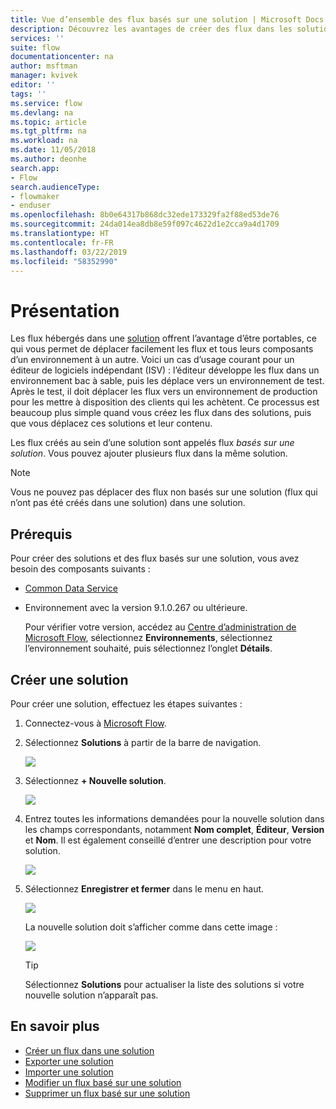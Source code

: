 ```yaml
---
title: Vue d’ensemble des flux basés sur une solution | Microsoft Docs
description: Découvrez les avantages de créer des flux dans les solutions.
services: ''
suite: flow
documentationcenter: na
author: msftman
manager: kvivek
editor: ''
tags: ''
ms.service: flow
ms.devlang: na
ms.topic: article
ms.tgt_pltfrm: na
ms.workload: na
ms.date: 11/05/2018
ms.author: deonhe
search.app:
- Flow
search.audienceType:
- flowmaker
- enduser
ms.openlocfilehash: 8b0e64317b868dc32ede173329fa2f88ed53de76
ms.sourcegitcommit: 24da014ea8db8e59f097c4622d1e2cca9a4d1709
ms.translationtype: HT
ms.contentlocale: fr-FR
ms.lasthandoff: 03/22/2019
ms.locfileid: "58352990"
---
```

# <a name="overview"></a>Présentation

Les flux hébergés dans une [solution](https://docs.microsoft.com/powerapps/maker/common-data-service/solutions-overview) offrent l’avantage d’être portables, ce qui vous permet de déplacer facilement les flux et tous leurs composants d’un environnement à un autre. Voici un cas d’usage courant pour un éditeur de logiciels indépendant (ISV) : l’éditeur développe les flux dans un environnement bac à sable, puis les déplace vers un environnement de test. Après le test, il doit déplacer les flux vers un environnement de production pour les mettre à disposition des clients qui les achètent. Ce processus est beaucoup plus simple quand vous créez les flux dans des solutions, puis que vous déplacez ces solutions et leur contenu.

Les flux créés au sein d’une solution sont appelés flux *basés sur une solution*. Vous pouvez ajouter plusieurs flux dans la même solution.

> [!NOTE] 
> Vous ne pouvez pas déplacer des flux non basés sur une solution (flux qui n’ont pas été créés dans une solution) dans une solution.

## <a name="prerequisites"></a>Prérequis

Pour créer des solutions et des flux basés sur une solution, vous avez besoin des composants suivants :

- [Common Data Service](https://docs.microsoft.com/powerapps/maker/common-data-service/data-platform-intro)
- Environnement avec la version 9.1.0.267 ou ultérieure.

  Pour vérifier votre version, accédez au [Centre d’administration de Microsoft Flow](https://admin.flow.microsoft.com), sélectionnez **Environnements**, sélectionnez l’environnement souhaité, puis sélectionnez l’onglet **Détails**.

## <a name="create-a-solution"></a>Créer une solution

Pour créer une solution, effectuez les étapes suivantes :

1. Connectez-vous à [Microsoft Flow](https://flow.microsoft.com).
1. Sélectionnez **Solutions** à partir de la barre de navigation.

   ![](./media/overview-solution-flows/select-solutions-from-left-nav.png)

1. Sélectionnez **+ Nouvelle solution**.

   ![](./media/overview-solution-flows/select-new-solution.png)

1. Entrez toutes les informations demandées pour la nouvelle solution dans les champs correspondants, notamment **Nom complet**, **Éditeur**, **Version** et **Nom**. Il est également conseillé d’entrer une description pour votre solution.

   ![](./media/overview-solution-flows/new-solution.png)

1. Sélectionnez **Enregistrer et fermer** dans le menu en haut.

   ![](./media/overview-solution-flows/save-and-close-solution.png)

   La nouvelle solution doit s’afficher comme dans cette image :

   ![](./media/overview-solution-flows/new-solution-created.png)

   > [!TIP]
   > Sélectionnez **Solutions** pour actualiser la liste des solutions si votre nouvelle solution n’apparaît pas.

## <a name="learn-more"></a>En savoir plus

- [Créer un flux dans une solution](./create-flow-solution.md)
- [Exporter une solution](./export-flow-solution.md)
- [Importer une solution](./import-flow-solution.md)
- [Modifier un flux basé sur une solution](./edit-solution-aware-flow.md)
- [Supprimer un flux basé sur une solution](./remove-solution-aware-flow.md)
